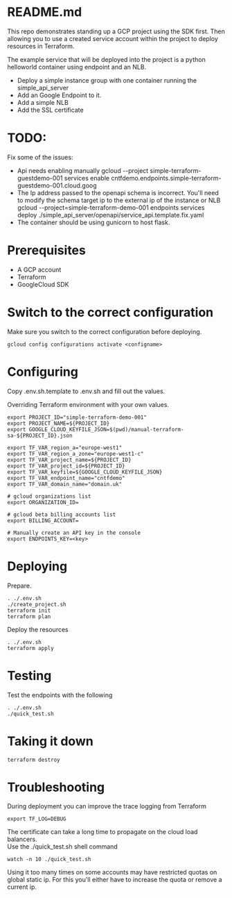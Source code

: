 # README.md
This repo demonstrates standing up a GCP project using the SDK first. 
Then allowing you to use a created service account within the project to deploy resources in Terraform.

The example service that will be deployed into the project is a python helloworld container using endpoint and an NLB.  

* Deploy a simple instance group with one container running the simple_api_server
* Add an Google Endpoint to it.  
* Add a simple NLB
* Add the SSL certificate

# TODO:
Fix some of the issues:
* Api needs enabling manually
    gcloud --project simple-terraform-guestdemo-001 services enable cntfdemo.endpoints.simple-terraform-guestdemo-001.cloud.goog
* The Ip address passed to the openapi schema is incorrect.  You'll need to modify the schema target ip to the external ip of the instance or NLB
    gcloud --project=simple-terraform-demo-001 endpoints services deploy ./simple_api_server/openapi/service_api.template.fix.yaml
* The container should be using gunicorn to host flask.


# Prerequisites
* A GCP account
* Terraform
* GoogleCloud SDK

# Switch to the correct configuration 
Make sure you switch to the correct configuration before deploying.
```
gcloud config configurations activate <configname>
```

# Configuring 
Copy .env.sh.template to .env.sh and fill out the values.

Overriding Terraform environment with your own values. 
```
export PROJECT_ID="simple-terraform-demo-001"
export PROJECT_NAME=${PROJECT_ID}
export GOOGLE_CLOUD_KEYFILE_JSON=$(pwd)/manual-terraform-sa-${PROJECT_ID}.json

export TF_VAR_region_a="europe-west1"
export TF_VAR_region_a_zone="europe-west1-c"
export TF_VAR_project_name=${PROJECT_ID}
export TF_VAR_project_id=${PROJECT_ID}
export TF_VAR_keyfile=${GOOGLE_CLOUD_KEYFILE_JSON}
export TF_VAR_endpoint_name="cntfdemo"
export TF_VAR_domain_name="domain.uk"

# gcloud organizations list
export ORGANIZATION_ID=

# gcloud beta billing accounts list
export BILLING_ACCOUNT=

# Manually create an API key in the console
export ENDPOINTS_KEY=<key>
```

# Deploying
Prepare.
```
. ./.env.sh
./create_project.sh
terraform init
terraform plan
```

Deploy the resources 
```
. ./.env.sh
terraform apply
```

# Testing 
Test the endpoints with the following 
```
. ./.env.sh
./quick_test.sh
```

# Taking it down

```
terraform destroy
```


# Troubleshooting
During deployment you can improve the trace logging from Terraform

```
export TF_LOG=DEBUG
```

The certificate can take a long time to propagate on the cloud load balancers.  
Use the ./quick_test.sh shell command

```
watch -n 10 ./quick_test.sh
```

Using it too many times on some accounts may have restricted quotas on global static ip. 
For this you'll either have to increase the quota or remove a current ip.

